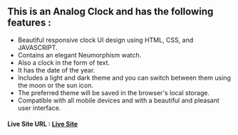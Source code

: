 ## This is an Analog Clock and has the following features :
- Beautiful responsive clock UI design using HTML, CSS, and JAVASCRIPT.
- Contains an elegant Neumorphism watch.
- Also a clock in the form of text.
- It has the date of the year.
- Includes a light and dark theme and you can switch between them using the moon or the sun icon.
- The preferred theme will be saved in the browser's local storage.
- Compatible with all mobile devices and with a beautiful and pleasant user interface.
#### Live Site URL : <a href="https://abdelrahmanalsayed.github.io/Analog_Clock/" target="_blank">Live Site</a>

